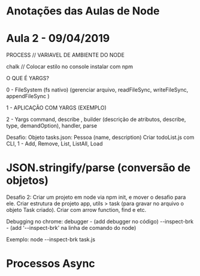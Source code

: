 # Anotações das Aulas de Node

# Aula 2 - 09/04/2019
PROCESS // VARIAVEL DE AMBIENTE DO NODE

chalk // Colocar estilo no console
instalar com npm

O QUE É YARGS?

0 - FileSystem (fs nativo) (gerenciar arquivo, readFileSync, writeFileSync, appendFileSync )

1 - APLICAÇÃO COM YARGS (EXEMPLO)

2 - Yargs command, describe , builder (descrição de atributos, describe, type, demandOption), handler, parse

Desafio:
Objeto tasks.json: Pessoa (name, description)
Criar todoList.js com CLI,
1 - Add, Remove, List, ListAll, Load

# JSON.stringify/parse (conversão de objetos)

Desafio 2:
Criar um projeto em node via npm init, e mover o desafio para ele.
Criar estrutura de projeto app, utils > task (para gravar no arquivo o objeto Task criado).
Criar com arrow function, find e etc.


Debugging no chrome:
debugger - (add debugger no código)
--inspect-brk - (add '--inspect-brk' na linha de comando do node)

Exemplo:
node --inspect-brk task.js

# Processos Async
